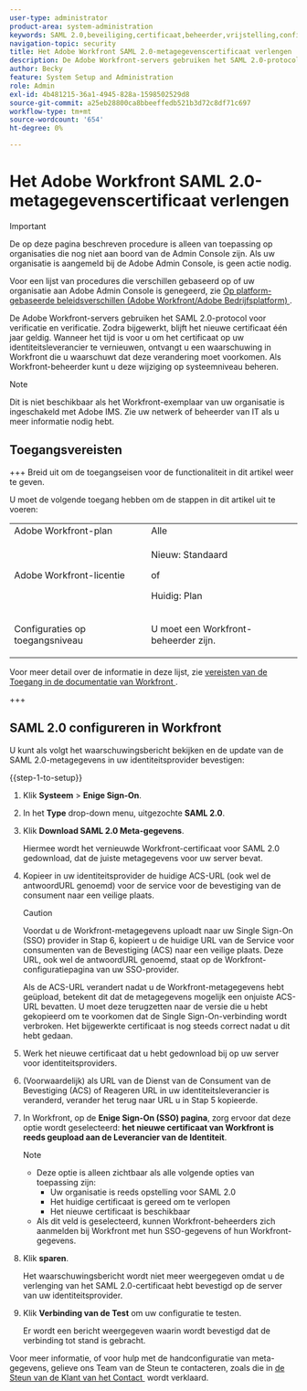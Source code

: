 ```yaml
---
user-type: administrator
product-area: system-administration
keywords: SAML 2.0,beveiliging,certificaat,beheerder,vrijstelling,configuratie,metagegevens
navigation-topic: security
title: Het Adobe Workfront SAML 2.0-metagegevenscertificaat verlengen
description: De Adobe Workfront-servers gebruiken het SAML 2.0-protocol voor verificatie en verificatie. Zodra bijgewerkt, blijft het nieuwe certificaat één jaar geldig. Wanneer het tijd is voor u om het certificaat op uw identiteitsleverancier te vernieuwen, ontvangt u een waarschuwing in Workfront die u waarschuwt dat deze verandering moet voorkomen. Als Workfront-beheerder kunt u deze wijziging op systeemniveau beheren.
author: Becky
feature: System Setup and Administration
role: Admin
exl-id: 4b481215-36a1-4945-828a-1598502529d8
source-git-commit: a25eb28800ca8bbeeffedb521b3d72c8df71c697
workflow-type: tm+mt
source-wordcount: '654'
ht-degree: 0%

---
```


# Het Adobe Workfront SAML 2.0-metagegevenscertificaat verlengen

>[!IMPORTANT]
>
>De op deze pagina beschreven procedure is alleen van toepassing op organisaties die nog niet aan boord van de Admin Console zijn. Als uw organisatie is aangemeld bij de Adobe Admin Console, is geen actie nodig.
>
>Voor een lijst van procedures die verschillen gebaseerd op of uw organisatie aan Adobe Admin Console is genegeerd, zie [&#x200B; Op platform-gebaseerde beleidsverschillen (Adobe Workfront/Adobe Bedrijfsplatform) &#x200B;](../../../administration-and-setup/get-started-wf-administration/actions-in-admin-console.md).

De Adobe Workfront-servers gebruiken het SAML 2.0-protocol voor verificatie en verificatie. Zodra bijgewerkt, blijft het nieuwe certificaat één jaar geldig. Wanneer het tijd is voor u om het certificaat op uw identiteitsleverancier te vernieuwen, ontvangt u een waarschuwing in Workfront die u waarschuwt dat deze verandering moet voorkomen. Als Workfront-beheerder kunt u deze wijziging op systeemniveau beheren.

<!--Use this Important note box in the last few weeks before each update.

You must take action to update the metadata in your identity provider with the information from the renewed certificate before the specified date. Mismatched certificates can keep your users from logging in to Workfront after November 22, 2022.
 
-->

>[!NOTE]
>
>Dit is niet beschikbaar als het Workfront-exemplaar van uw organisatie is ingeschakeld met Adobe IMS. Zie uw netwerk of beheerder van IT als u meer informatie nodig hebt.

## Toegangsvereisten

+++ Breid uit om de toegangseisen voor de functionaliteit in dit artikel weer te geven.

U moet de volgende toegang hebben om de stappen in dit artikel uit te voeren:

<table style="table-layout:auto"> 
 <col> 
 <col> 
 <tbody> 
  <tr> 
   <td role="rowheader">Adobe Workfront-plan</td> 
   <td>Alle</td> 
  </tr> 
 <tr> 
  <td role="rowheader">Adobe Workfront-licentie</td> 
  <td> <p>Nieuw: Standaard </p>
 <p>of</p> 
<p>Huidig: Plan </p> 
</td> 
 </tr>   
 <tr> 
   <td role="rowheader">Configuraties op toegangsniveau</td> 
   <td> <p>U moet een Workfront-beheerder zijn.</p> </td> 
  </tr> 
 </tbody> 
</table>

Voor meer detail over de informatie in deze lijst, zie [&#x200B; vereisten van de Toegang in de documentatie van Workfront &#x200B;](/help/quicksilver/administration-and-setup/add-users/access-levels-and-object-permissions/access-level-requirements-in-documentation.md).

+++

## SAML 2.0 configureren in Workfront

U kunt als volgt het waarschuwingsbericht bekijken en de update van de SAML 2.0-metagegevens in uw identiteitsprovider bevestigen:

{{step-1-to-setup}}

1. Klik **Systeem** > **Enige Sign-On**.

1. In het **Type** drop-down menu, uitgezochte **SAML 2.0**.

1. Klik **Download SAML 2.0 Meta-gegevens**.

   Hiermee wordt het vernieuwde Workfront-certificaat voor SAML 2.0 gedownload, dat de juiste metagegevens voor uw server bevat.

1. Kopieer in uw identiteitsprovider de huidige ACS-URL (ook wel de antwoordURL genoemd) voor de service voor de bevestiging van de consument naar een veilige plaats.

   >[!CAUTION]
   >
   >Voordat u de Workfront-metagegevens uploadt naar uw Single Sign-On (SSO) provider in Stap 6, kopieert u de huidige URL van de Service voor consumenten van de Bevestiging (ACS) naar een veilige plaats. Deze URL, ook wel de antwoordURL genoemd, staat op de Workfront-configuratiepagina van uw SSO-provider.
   >
   >
   >Als de ACS-URL verandert nadat u de Workfront-metagegevens hebt geüpload, betekent dit dat de metagegevens mogelijk een onjuiste ACS-URL bevatten. U moet deze terugzetten naar de versie die u hebt gekopieerd om te voorkomen dat de Single Sign-On-verbinding wordt verbroken. Het bijgewerkte certificaat is nog steeds correct nadat u dit hebt gedaan.

1. Werk het nieuwe certificaat dat u hebt gedownload bij op uw server voor identiteitsproviders.
1. (Voorwaardelijk) als URL van de Dienst van de Consument van de Bevestiging (ACS) of Reageren URL in uw identiteitsleverancier is veranderd, verander het terug naar URL u in Stap 5 kopieerde.
1. In Workfront, op de **Enige Sign-On (SSO) pagina**, zorg ervoor dat deze optie wordt geselecteerd: **het nieuwe certificaat van Workfront is reeds geupload aan de Leverancier van de Identiteit**.

   >[!NOTE]
   >
   >* Deze optie is alleen zichtbaar als alle volgende opties van toepassing zijn:
   >   * Uw organisatie is reeds opstelling voor SAML 2.0
   >   * Het huidige certificaat is gereed om te verlopen
   >   * Het nieuwe certificaat is beschikbaar
   >* Als dit veld is geselecteerd, kunnen Workfront-beheerders zich aanmelden bij Workfront met hun SSO-gegevens of hun Workfront-gegevens.

1. Klik **sparen**.

   Het waarschuwingsbericht wordt niet meer weergegeven omdat u de verlenging van het SAML 2.0-certificaat hebt bevestigd op de server van uw identiteitsprovider.

1. Klik **Verbinding van de Test** om uw configuratie te testen.

   Er wordt een bericht weergegeven waarin wordt bevestigd dat de verbinding tot stand is gebracht.

Voor meer informatie, of voor hulp met de handconfiguratie van meta-gegevens, gelieve ons Team van de Steun te contacteren, zoals die in [&#x200B; de Steun van de Klant van het Contact &#x200B;](../../../workfront-basics/tips-tricks-and-troubleshooting/contact-customer-support.md) wordt verklaard.
